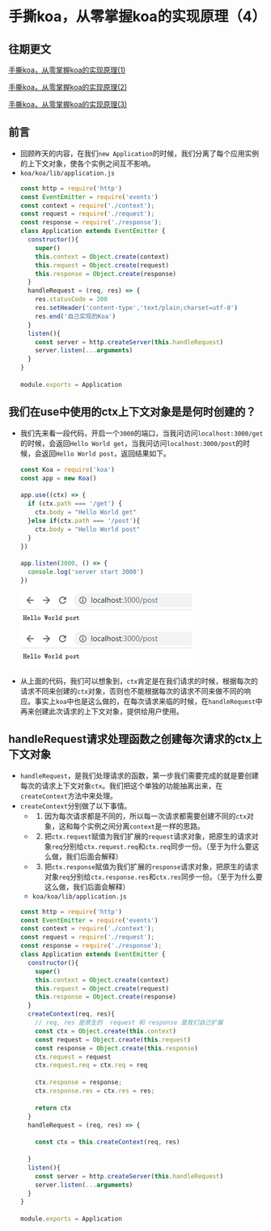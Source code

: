 # 手撕koa，从零掌握koa的实现原理（4）

## 往期更文

[手撕koa，从零掌握koa的实现原理(1)](https://juejin.cn/post/7054475037725687822)

[手撕koa，从零掌握koa的实现原理(2)](https://juejin.cn/post/7054747204770070564)

[手撕koa，从零掌握koa的实现原理(3)](https://juejin.cn/post/7055168235649368095)

## 前言
- 回顾昨天的内容，在我们`new Application`的时候，我们分离了每个应用实例的上下文对象，使各个实例之间互不影响。
- `koa/koa/lib/application.js`
    ```js
    const http = require('http')
    const EventEmitter = require('events')
    const context = require('./context');
    const request = require('./request');
    const response = require('./response');
    class Application extends EventEmitter {
      constructor(){
        super()
        this.context = Object.create(context)
        this.request = Object.create(request)
        this.response = Object.create(response)
      }
      handleRequest = (req, res) => {
        res.statusCode = 200
        res.setHeader('content-type','text/plain;charset=utf-8')
        res.end('自己实现的Koa')
      }
      listen(){
        const server = http.createServer(this.handleRequest)
        server.listen(...arguments)
      }
    }

    module.exports = Application
    ```

## 我们在use中使用的ctx上下文对象是是何时创建的？
- 我们先来看一段代码，开启一个`3000`的端口，当我问访问`localhost:3000/get`的时候，会返回`Hello World get`，当我问访问`localhost:3000/post`的时候，会返回`Hello World post`，返回结果如下。
  ```js
  const Koa = require('koa')
  const app = new Koa()

  app.use((ctx) => {
    if (ctx.path === '/get') {
      ctx.body = "Hello World get"
    }else if(ctx.path === '/post'){
      ctx.body = "Hello World post"
    }
  })

  app.listen(3000, () => {
    console.log('server start 3000')
  })
  ```
  ![](./01-20-1.png)        ![](./01-20-1.png) 

- 从上面的代码，我们可以想象到，`ctx`肯定是在我们请求的时候，根据每次的请求不同来创建的`ctx`对象，否则也不能根据每次的请求不同来做不同的响应。事实上`koa`中也是这么做的，在每次请求来临的时候，在`handleRequest`中再来创建此次请求的上下文对象，提供给用户使用。

## handleRequest请求处理函数之创建每次请求的ctx上下文对象
- `handleRequest`，是我们处理请求的函数，第一步我们需要完成的就是要创建每次的请求上下文对象`ctx`。我们把这个单独的功能抽离出来，在`createContext`方法中来处理。
- `createContext`分别做了以下事情。
  - 1. 因为每次请求都是不同的，所以每一次请求都需要创建不同的`ctx`对象，这和每个实例之间分离`context`是一样的思路。
  - 2. 把`ctx.request`赋值为我们扩展的`request`请求对象，把原生的请求对象`req`分别给`ctx.request.req`和`ctx.req`同步一份。（至于为什么要这么做，我们后面会解释）
  - 3. 把`ctx.response`赋值为我们扩展的`response`请求对象，把原生的请求对象`req`分别给`ctx.response.res`和`ctx.res`同步一份。（至于为什么要这么做，我们后面会解释）
  - `koa/koa/lib/application.js`
  ```js
  const http = require('http')
  const EventEmitter = require('events')
  const context = require('./context');
  const request = require('./request');
  const response = require('./response');
  class Application extends EventEmitter {
    constructor(){
      super()
      this.context = Object.create(context)
      this.request = Object.create(request)
      this.response = Object.create(response)
    }
    createContext(req, res){
      // req, res 是原生的  request 和 response 是我们自己扩展
      const ctx = Object.create(this.context)
      const request = Object.create(this.request)
      const response = Object.create(this.response)
      ctx.request = request 
      ctx.request.req = ctx.req = req

      ctx.response = response; 
      ctx.response.res = ctx.res = res;

      return ctx
    }
    handleRequest = (req, res) => {
      
      const ctx = this.createContext(req, res)
      
    }
    listen(){
      const server = http.createServer(this.handleRequest)
      server.listen(...arguments)
    }
  }

  module.exports = Application
  ```